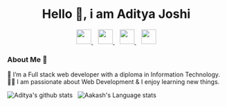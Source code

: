 <h1 align="center">Hello &#128075;, i am Aditya Joshi</h1>

<p align="center">
    <a href="https://www.linkedin.com/in/aditya-joshi-2aa1741ba/">
        <img width="34px" src="https://cdn.jsdelivr.net/npm/simple-icons@v3/icons/linkedin.svg" />
    </a>&nbsp;&nbsp;
    <a href="https://github.com/adijoshi82812">
        <img width="34px" src="https://cdn.jsdelivr.net/npm/simple-icons@v3/icons/github.svg" />
    </a>&nbsp;&nbsp;
    <a href="https://www.instagram.com/adi_joshi1">
        <img width="34px" src="https://cdn.jsdelivr.net/npm/simple-icons@v3/icons/instagram.svg" />
    </a>&nbsp;&nbsp;
    <a href="mailto: adijoshi82812@gmail.com">
        <img width="34px" src="https://cdn.jsdelivr.net/npm/simple-icons@v3/icons/gmail.svg" />
    </a>
</p>

### About Me 🚀

🌱 I’m a Full stack web developer with a diploma in Information Technology. </br>
👨‍💻 I am passionate about Web Development & I enjoy learning new things. </br>

![Aditya's github stats](https://github-readme-stats.vercel.app/api?username=adijoshi82812&show_icons=true&hide_border=true)&nbsp;&nbsp;
![Aakash's Language stats](https://github-readme-stats-eight-theta.vercel.app/api/top-langs/?username=adijoshi82812&layout=compact&langs_count=8&hide_border=true)
<br />
